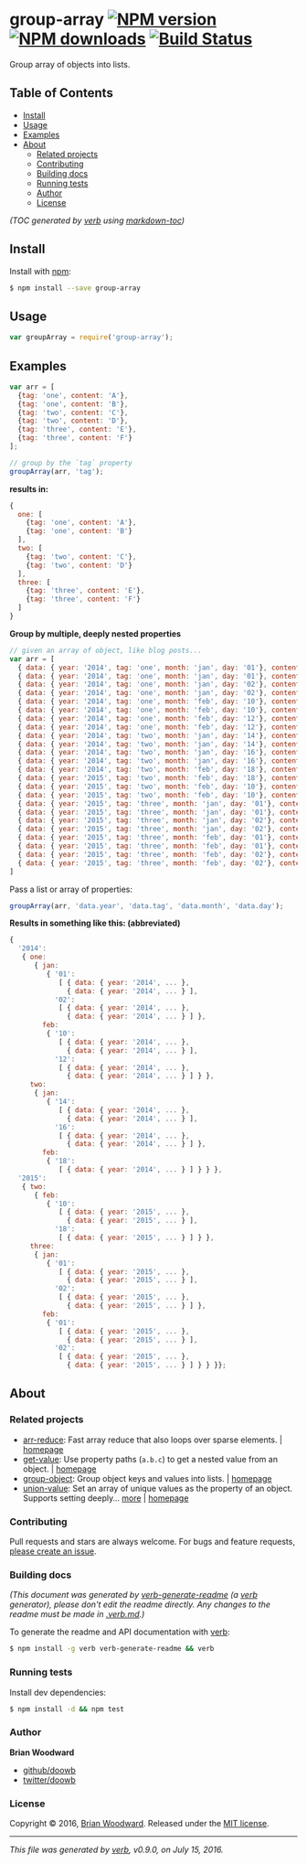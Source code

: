 # group-array [![NPM version](https://img.shields.io/npm/v/group-array.svg?style=flat)](https://www.npmjs.com/package/group-array) [![NPM downloads](https://img.shields.io/npm/dm/group-array.svg?style=flat)](https://npmjs.org/package/group-array) [![Build Status](https://img.shields.io/travis/doowb/group-array.svg?style=flat)](https://travis-ci.org/doowb/group-array)

Group array of objects into lists.

## Table of Contents

- [Install](#install)
- [Usage](#usage)
- [Examples](#examples)
- [About](#about)
  * [Related projects](#related-projects)
  * [Contributing](#contributing)
  * [Building docs](#building-docs)
  * [Running tests](#running-tests)
  * [Author](#author)
  * [License](#license)

_(TOC generated by [verb](https://github.com/verbose/verb) using [markdown-toc](https://github.com/jonschlinkert/markdown-toc))_

## Install

Install with [npm](https://www.npmjs.com/):

```sh
$ npm install --save group-array
```

## Usage

```js
var groupArray = require('group-array');
```

## Examples

```js
var arr = [
  {tag: 'one', content: 'A'},
  {tag: 'one', content: 'B'},
  {tag: 'two', content: 'C'},
  {tag: 'two', content: 'D'},
  {tag: 'three', content: 'E'},
  {tag: 'three', content: 'F'}
];

// group by the `tag` property
groupArray(arr, 'tag');
```

**results in:**

```js
{
  one: [
    {tag: 'one', content: 'A'},
    {tag: 'one', content: 'B'}
  ],
  two: [
    {tag: 'two', content: 'C'},
    {tag: 'two', content: 'D'}
  ],
  three: [
    {tag: 'three', content: 'E'},
    {tag: 'three', content: 'F'}
  ]
}
```

**Group by multiple, deeply nested properties**

```js
// given an array of object, like blog posts...
var arr = [
  { data: { year: '2014', tag: 'one', month: 'jan', day: '01'}, content: '...'},
  { data: { year: '2014', tag: 'one', month: 'jan', day: '01'}, content: '...'},
  { data: { year: '2014', tag: 'one', month: 'jan', day: '02'}, content: '...'},
  { data: { year: '2014', tag: 'one', month: 'jan', day: '02'}, content: '...'},
  { data: { year: '2014', tag: 'one', month: 'feb', day: '10'}, content: '...'},
  { data: { year: '2014', tag: 'one', month: 'feb', day: '10'}, content: '...'},
  { data: { year: '2014', tag: 'one', month: 'feb', day: '12'}, content: '...'},
  { data: { year: '2014', tag: 'one', month: 'feb', day: '12'}, content: '...'},
  { data: { year: '2014', tag: 'two', month: 'jan', day: '14'}, content: '...'},
  { data: { year: '2014', tag: 'two', month: 'jan', day: '14'}, content: '...'},
  { data: { year: '2014', tag: 'two', month: 'jan', day: '16'}, content: '...'},
  { data: { year: '2014', tag: 'two', month: 'jan', day: '16'}, content: '...'},
  { data: { year: '2014', tag: 'two', month: 'feb', day: '18'}, content: '...'},
  { data: { year: '2015', tag: 'two', month: 'feb', day: '18'}, content: '...'},
  { data: { year: '2015', tag: 'two', month: 'feb', day: '10'}, content: '...'},
  { data: { year: '2015', tag: 'two', month: 'feb', day: '10'}, content: '...'},
  { data: { year: '2015', tag: 'three', month: 'jan', day: '01'}, content: '...'},
  { data: { year: '2015', tag: 'three', month: 'jan', day: '01'}, content: '...'},
  { data: { year: '2015', tag: 'three', month: 'jan', day: '02'}, content: '...'},
  { data: { year: '2015', tag: 'three', month: 'jan', day: '02'}, content: '...'},
  { data: { year: '2015', tag: 'three', month: 'feb', day: '01'}, content: '...'},
  { data: { year: '2015', tag: 'three', month: 'feb', day: '01'}, content: '...'},
  { data: { year: '2015', tag: 'three', month: 'feb', day: '02'}, content: '...'},
  { data: { year: '2015', tag: 'three', month: 'feb', day: '02'}, content: '...'}
]
```

Pass a list or array of properties:

```js
groupArray(arr, 'data.year', 'data.tag', 'data.month', 'data.day');
```

**Results in something like this: (abbreviated)**

```js
{
  '2014':
   { one:
      { jan:
         { '01':
            [ { data: { year: '2014', ... },
              { data: { year: '2014', ... } ],
           '02':
            [ { data: { year: '2014', ... },
              { data: { year: '2014', ... } ] },
        feb:
         { '10':
            [ { data: { year: '2014', ... },
              { data: { year: '2014', ... } ],
           '12':
            [ { data: { year: '2014', ... },
              { data: { year: '2014', ... } ] } },
     two:
      { jan:
         { '14':
            [ { data: { year: '2014', ... },
              { data: { year: '2014', ... } ],
           '16':
            [ { data: { year: '2014', ... },
              { data: { year: '2014', ... } ] },
        feb:
         { '18':
            [ { data: { year: '2014', ... } ] } } },
  '2015':
   { two:
      { feb:
         { '10':
            [ { data: { year: '2015', ... },
              { data: { year: '2015', ... } ],
           '18':
            [ { data: { year: '2015', ... } ] } },
     three:
      { jan:
         { '01':
            [ { data: { year: '2015', ... },
              { data: { year: '2015', ... } ],
           '02':
            [ { data: { year: '2015', ... },
              { data: { year: '2015', ... } ] },
        feb:
         { '01':
            [ { data: { year: '2015', ... },
              { data: { year: '2015', ... } ],
           '02':
            [ { data: { year: '2015', ... },
              { data: { year: '2015', ... } ] } } }};
```

## About

### Related projects

* [arr-reduce](https://www.npmjs.com/package/arr-reduce): Fast array reduce that also loops over sparse elements. | [homepage](https://github.com/jonschlinkert/arr-reduce "Fast array reduce that also loops over sparse elements.")
* [get-value](https://www.npmjs.com/package/get-value): Use property paths (`a.b.c`) to get a nested value from an object. | [homepage](https://github.com/jonschlinkert/get-value "Use property paths (`a.b.c`) to get a nested value from an object.")
* [group-object](https://www.npmjs.com/package/group-object): Group object keys and values into lists. | [homepage](https://github.com/doowb/group-object "Group object keys and values into lists.")
* [union-value](https://www.npmjs.com/package/union-value): Set an array of unique values as the property of an object. Supports setting deeply… [more](https://github.com/jonschlinkert/union-value) | [homepage](https://github.com/jonschlinkert/union-value "Set an array of unique values as the property of an object. Supports setting deeply nested properties using using object-paths/dot notation.")

### Contributing

Pull requests and stars are always welcome. For bugs and feature requests, [please create an issue](../../issues/new).

### Building docs

_(This document was generated by [verb-generate-readme](https://github.com/verbose/verb-generate-readme) (a [verb](https://github.com/verbose/verb) generator), please don't edit the readme directly. Any changes to the readme must be made in [.verb.md](.verb.md).)_

To generate the readme and API documentation with [verb](https://github.com/verbose/verb):

```sh
$ npm install -g verb verb-generate-readme && verb
```

### Running tests

Install dev dependencies:

```sh
$ npm install -d && npm test
```

### Author

**Brian Woodward**

* [github/doowb](https://github.com/doowb)
* [twitter/doowb](http://twitter.com/doowb)

### License

Copyright © 2016, [Brian Woodward](https://github.com/doowb).
Released under the [MIT license](https://github.com/doowb/group-array/blob/master/LICENSE).

***

_This file was generated by [verb](https://github.com/verbose/verb), v0.9.0, on July 15, 2016._